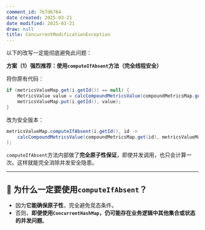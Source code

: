 ```yaml
---
comment_id: 7b7d6764
date created: 2025-03-21
date modified: 2025-03-21
draw: null
title: ConcurrentModificationException
---
```

以下的改写一定能彻底避免此问题：

**方案（1）强烈推荐：使用`computeIfAbsent`方法（完全线程安全）**

将你原有代码：

```java
if (metricsValueMap.get(i.getId()) == null) {
    MetricsValue value = calcCompoundMetricsValue(compoundMetricsMap.get(i.getId()), metricsValueMap);
    metricsValueMap.put(i.getId(), value);
}
```

改为安全版本：

```java
metricsValueMap.computeIfAbsent(i.getId(), id -> 
    calcCompoundMetricsValue(compoundMetricsMap.get(id), metricsValueMap)
);

```

`computeIfAbsent`方法内部做了**完全原子性保证**，即使并发调用，也只会计算一次。这样就能完全消除并发安全隐患。

---

## 🔎 **为什么一定要使用`computeIfAbsent`？**

- 因为**它能确保原子性**，完全避免竞态条件。
- 否则，**即便使用`ConcurrentHashMap`，仍可能存在业务逻辑中其他集合或状态的并发问题**。

